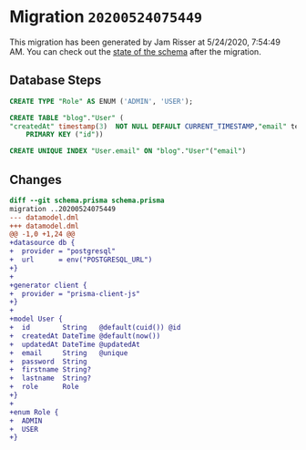 # Migration `20200524075449`

This migration has been generated by Jam Risser at 5/24/2020, 7:54:49 AM.
You can check out the [state of the schema](./schema.prisma) after the migration.

## Database Steps

```sql
CREATE TYPE "Role" AS ENUM ('ADMIN', 'USER');

CREATE TABLE "blog"."User" (
"createdAt" timestamp(3)  NOT NULL DEFAULT CURRENT_TIMESTAMP,"email" text  NOT NULL ,"firstname" text   ,"id" text  NOT NULL ,"lastname" text   ,"password" text  NOT NULL ,"role" "Role" NOT NULL ,"updatedAt" timestamp(3)  NOT NULL ,
    PRIMARY KEY ("id"))

CREATE UNIQUE INDEX "User.email" ON "blog"."User"("email")
```

## Changes

```diff
diff --git schema.prisma schema.prisma
migration ..20200524075449
--- datamodel.dml
+++ datamodel.dml
@@ -1,0 +1,24 @@
+datasource db {
+  provider = "postgresql"
+  url      = env("POSTGRESQL_URL")
+}
+
+generator client {
+  provider = "prisma-client-js"
+}
+
+model User {
+  id        String   @default(cuid()) @id
+  createdAt DateTime @default(now())
+  updatedAt DateTime @updatedAt
+  email     String   @unique
+  password  String
+  firstname String?
+  lastname  String?
+  role      Role
+}
+
+enum Role {
+  ADMIN
+  USER
+}
```


